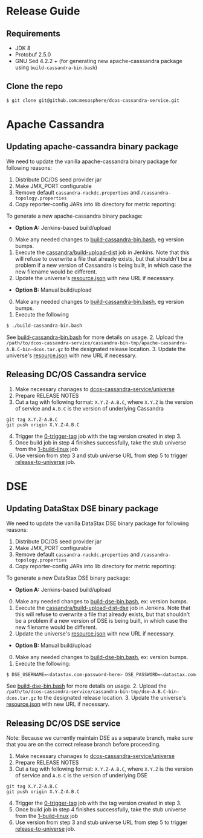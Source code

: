 # Release Guide

## Requirements
- JDK 8
- Protobuf 2.5.0
- GNU Sed 4.2.2 + (for generating new apache-casssandra package using `build-cassandra-bin.bash`)

## Clone the repo
```
$ git clone git@github.com:mesosphere/dcos-cassandra-service.git
```

# Apache Cassandra

## Updating apache-cassandra binary package

We need to update the vanilla apache-cassandra binary package for following reasons:

1. Distribute DC/OS seed provider jar
2. Make JMX_PORT configurable
3. Remove default `cassandra-rackdc.properties` and `/cassandra-topology.properties`
4. Copy reporter-config JARs into lib directory for metric reporting:

To generate a new apache-cassandra binary package:

- **Option A:** Jenkins-based build/upload

0. Make any needed changes to [build-cassandra-bin.bash](build-cassandra-bin.bash), eg version bumps.
1. Execute the [cassandra/build-upload-dist](https://jenkins.mesosphere.com/service/jenkins/view/Infinity/job/cassandra/job/build-upload-dist/) job in Jenkins. Note that this will refuse to overwrite a file that already exists, but that shouldn't be a problem if a new version of Cassandra is being built, in which case the new filename would be different.
2. Update the universe's [resource.json](universe/resource.json) with new URL if necessary.

- **Option B:** Manual build/upload

0. Make any needed changes to [build-cassandra-bin.bash](build-cassandra-bin.bash), eg version bumps.
1. Execute the following

  ```bash
  $ ./build-cassandra-bin.bash
  ```
See [build-cassandra-bin.bash](build-cassandra-bin.bash) for more details on usage.
2. Upload the `/path/to/dcos-cassandra-service/cassandra-bin-tmp/apache-cassandra-A.B.C-bin-dcos.tar.gz` to the designated release location.
3. Update the universe's [resource.json](universe/resource.json) with new URL if necessary.

## Releasing DC/OS Cassandra service

1. Make necessary chanages to [dcos-cassandra-service/universe](universe)
2. Prepare RELEASE NOTES
3. Cut a tag with following format: `X.Y.Z-A.B.C`, where `X.Y.Z` is the version of service and `A.B.C` is the version of underlying Cassandra

  ```
  git tag X.Y.Z-A.B.C
  git push origin X.Y.Z-A.B.C
  ```

4. Trigger the [0-trigger-tag](https://jenkins.mesosphere.com/service/jenkins/view/Infinity/job/cassandra/job/0-trigger-tag/) job with the tag version created in step 3.
5. Once build job in step 4 finishes successfully, take the stub universe from the [1-build-linux](https://jenkins.mesosphere.com/service/jenkins/view/Infinity/job/cassandra/job/1-build-linux/) job 
6. Use version from step 3 and stub universe URL from step 5 to trigger [release-to-universe](https://jenkins.mesosphere.com/service/jenkins/view/Infinity/job/infinity-tools/job/release-to-universe/) job.

# DSE

## Updating DataStax DSE binary package

We need to update the vanilla DataStax DSE binary package for following reasons:

1. Distribute DC/OS seed provider jar
2. Make JMX_PORT configurable
3. Remove default `cassandra-rackdc.properties` and `/cassandra-topology.properties`
4. Copy reporter-config JARs into lib directory for metric reporting:

To generate a new DataStax DSE binary package:

- **Option A:** Jenkins-based build/upload

0. Make any needed changes to [build-dse-bin.bash](build-dse-bin.bash), ex: version bumps.
1. Execute the [cassandra/build-upload-dist-dse](https://jenkins.mesosphere.com/service/jenkins/job/cassandra/job/build-upload-dist-dse/) job in Jenkins. Note that this will refuse to overwrite a file that already exists, but that shouldn't be a problem if a new version of DSE is being built, in which case the new filename would be different.
2. Update the universe's [resource.json](universe/resource.json) with new URL if necessary.

- **Option B:** Manual build/upload

0. Make any needed changes to [build-dse-bin.bash](build-dse-bin.bash), ex: version bumps.
1. Execute the following:

  ```bash
  $ DSE_USERNAME=<datastax.com-password-here> DSE_PASSWORD=<datastax.com-password-here> ./build-dse-bin.bash
  ```
See [build-dse-bin.bash](build-dse-bin.bash) for more details on usage.
2. Upload the `/path/to/dcos-cassandra-service/cassandra-bin-tmp/dse-A.B.C-bin-dcos.tar.gz` to the designated release location.
3. Update the universe's [resource.json](universe/resource.json) with new URL if necessary.

## Releasing DC/OS DSE service

Note: Because we currently maintain DSE as a separate branch, make sure that you are on the correct release branch before proceeding.

1. Make necessary chanages to [dcos-cassandra-service/universe](universe)
2. Prepare RELEASE NOTES
3. Cut a tag with following format: `X.Y.Z-A.B.C`, where `X.Y.Z` is the version of service and `A.B.C` is the version of underlying DSE

  ```
  git tag X.Y.Z-A.B.C
  git push origin X.Y.Z-A.B.C
  ```

4. Trigger the [0-trigger-tag](https://jenkins.mesosphere.com/service/jenkins/view/Infinity/job/cassandra/job/0-trigger-tag/) job with the tag version created in step 3.
5. Once build job in step 4 finishes successfully, take the stub universe from the [1-build-linux](https://jenkins.mesosphere.com/service/jenkins/view/Infinity/job/cassandra/job/1-build-linux/) job 
6. Use version from step 3 and stub universe URL from step 5 to trigger [release-to-universe](https://jenkins.mesosphere.com/service/jenkins/view/Infinity/job/infinity-tools/job/release-to-universe/) job.
